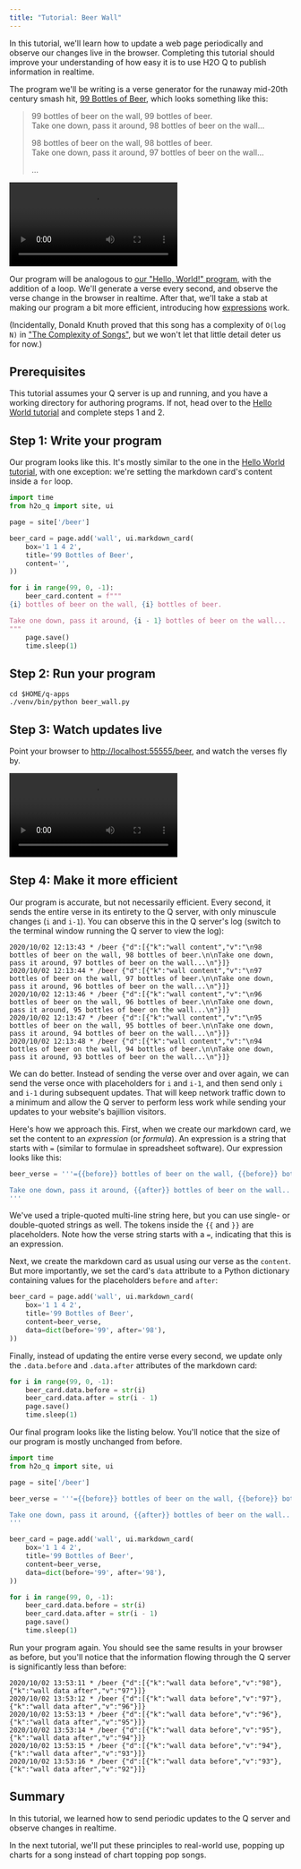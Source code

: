 ```yaml
---
title: "Tutorial: Beer Wall"
---
```


In this tutorial, we'll learn how to update a web page periodically and observe our changes live in the browser. Completing this tutorial should improve your understanding of how easy it is to use H2O Q to publish information in realtime.

The program we'll be writing is a verse generator for the runaway mid-20th century smash hit, [99 Bottles of Beer](https://en.wikipedia.org/wiki/99_Bottles_of_Beer), which looks something like this:

> 99 bottles of beer on the wall, 99 bottles of beer.<br/>
> Take one down, pass it around, 98 bottles of beer on the wall...
>
> 98 bottles of beer on the wall, 98 bottles of beer.<br/>
> Take one down, pass it around, 97 bottles of beer on the wall...
>
> ...

<video controls loop><source src='assets/tutorial-beer__demo.mp4' type='video/mp4'/></video>

Our program will be analogous to [our "Hello, World!" program](tutorial-hello.md), with the addition of a loop. We'll generate a verse every second, and observe the verse change in the browser in realtime. After that, we'll take a stab at making our program a bit more efficient, introducing how [expressions](expressions.md) work.

(Incidentally, Donald Knuth proved that this song has a complexity of `O(log N)` in ["The Complexity of Songs"](http://www.cs.bme.hu/~friedl/alg/knuth_song_complexity.pdf), but we won't let that little detail deter us for now.)

## Prerequisites

This tutorial assumes your Q server is up and running, and you have a working directory for authoring programs. If not, head over to the [Hello World tutorial](tutorial-hello.md) and complete steps 1 and 2.

## Step 1: Write your program

Our program looks like this. It's mostly similar to the one in the  [Hello World tutorial](tutorial-hello.md), with one exception: we're setting the markdown card's content inside a `for` loop.

```py {13-18} title="$HOME/q-apps/beer_wall.py"
import time
from h2o_q import site, ui

page = site['/beer']

beer_card = page.add('wall', ui.markdown_card(
    box='1 1 4 2',
    title='99 Bottles of Beer',
    content='',
))

for i in range(99, 0, -1):
    beer_card.content = f"""
{i} bottles of beer on the wall, {i} bottles of beer.

Take one down, pass it around, {i - 1} bottles of beer on the wall...
"""
    page.save()
    time.sleep(1)
```

## Step 2: Run your program

```shell 
cd $HOME/q-apps
./venv/bin/python beer_wall.py
```

## Step 3: Watch updates live

Point your browser to [http://localhost:55555/beer](http://localhost:55555/beer), and watch the verses fly by.

<video controls loop><source src='assets/tutorial-beer__demo.mp4' type='video/mp4'/></video>

## Step 4: Make it more efficient

Our program is accurate, but not necessarily efficient. Every second, it sends the entire verse in its entirety to the Q server, with only minuscule changes (`i` and `i-1`). You can observe this in the Q server's log (switch to the terminal window running the Q server to view the log):  

```
2020/10/02 12:13:43 * /beer {"d":[{"k":"wall content","v":"\n98 bottles of beer on the wall, 98 bottles of beer.\n\nTake one down, pass it around, 97 bottles of beer on the wall...\n"}]}
2020/10/02 12:13:44 * /beer {"d":[{"k":"wall content","v":"\n97 bottles of beer on the wall, 97 bottles of beer.\n\nTake one down, pass it around, 96 bottles of beer on the wall...\n"}]}
2020/10/02 12:13:46 * /beer {"d":[{"k":"wall content","v":"\n96 bottles of beer on the wall, 96 bottles of beer.\n\nTake one down, pass it around, 95 bottles of beer on the wall...\n"}]}
2020/10/02 12:13:47 * /beer {"d":[{"k":"wall content","v":"\n95 bottles of beer on the wall, 95 bottles of beer.\n\nTake one down, pass it around, 94 bottles of beer on the wall...\n"}]}
2020/10/02 12:13:48 * /beer {"d":[{"k":"wall content","v":"\n94 bottles of beer on the wall, 94 bottles of beer.\n\nTake one down, pass it around, 93 bottles of beer on the wall...\n"}]}
```

We can do better. Instead of sending the verse over and over again, we can send the verse once with placeholders for `i` and `i-1`, and then send only `i` and `i-1` during subsequent updates. That will keep network traffic down to a minimum and allow the Q server to perform less work while sending your updates to your website's bajillion visitors.

Here's how we approach this. First, when we create our markdown card, we set the content to an *expression* (or *formula*). An expression is a string that starts with `=` (similar to formulae in spreadsheet software). Our expression looks like this:

```py
beer_verse = '''={{before}} bottles of beer on the wall, {{before}} bottles of beer.

Take one down, pass it around, {{after}} bottles of beer on the wall...
'''
```
We've used a triple-quoted multi-line string here, but you can use single- or double-quoted strings as well. The tokens inside the `{{` and `}}` are placeholders. Note how the verse string starts with a `=`, indicating that this is an expression.

Next, we create the markdown card as usual using our verse as the `content`. But more importantly, we set the card's `data` attribute to a Python dictionary containing values for the placeholders `before` and `after`:

```py {4-5}
beer_card = page.add('wall', ui.markdown_card(
    box='1 1 4 2',
    title='99 Bottles of Beer',
    content=beer_verse,
    data=dict(before='99', after='98'),
))
```

Finally, instead of updating the entire verse every second, we update only the `.data.before` and `.data.after` attributes of the markdown card:

```py {2-3}
for i in range(99, 0, -1):
    beer_card.data.before = str(i)
    beer_card.data.after = str(i - 1)
    page.save()
    time.sleep(1)
```

Our final program looks like the listing below. You'll notice that the size of our program is mostly unchanged from before.

```py
import time
from h2o_q import site, ui

page = site['/beer']

beer_verse = '''={{before}} bottles of beer on the wall, {{before}} bottles of beer.

Take one down, pass it around, {{after}} bottles of beer on the wall...
'''

beer_card = page.add('wall', ui.markdown_card(
    box='1 1 4 2',
    title='99 Bottles of Beer',
    content=beer_verse,
    data=dict(before='99', after='98'),
))

for i in range(99, 0, -1):
    beer_card.data.before = str(i)
    beer_card.data.after = str(i - 1)
    page.save()
    time.sleep(1)
```

Run your program again. You should see the same results in your browser as before, but you'll notice that the information flowing through the Q server is significantly less than before: 

``` 
2020/10/02 13:53:11 * /beer {"d":[{"k":"wall data before","v":"98"},{"k":"wall data after","v":"97"}]}
2020/10/02 13:53:12 * /beer {"d":[{"k":"wall data before","v":"97"},{"k":"wall data after","v":"96"}]}
2020/10/02 13:53:13 * /beer {"d":[{"k":"wall data before","v":"96"},{"k":"wall data after","v":"95"}]}
2020/10/02 13:53:14 * /beer {"d":[{"k":"wall data before","v":"95"},{"k":"wall data after","v":"94"}]}
2020/10/02 13:53:15 * /beer {"d":[{"k":"wall data before","v":"94"},{"k":"wall data after","v":"93"}]}
2020/10/02 13:53:16 * /beer {"d":[{"k":"wall data before","v":"93"},{"k":"wall data after","v":"92"}]}
```

## Summary

In this tutorial, we learned how to send periodic updates to the Q server and observe changes in realtime. 

In the next tutorial, we'll put these principles to real-world use, popping up charts for a song instead of chart topping pop songs.

